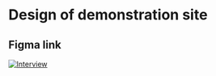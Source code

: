 # Design of demonstration site 

## Figma link

[![Interview]()](https://www.figma.com/file/gulg5zDlF1kJS0JvpmWiAm/Qlik-Design-Project?node-id=0%3A1)
